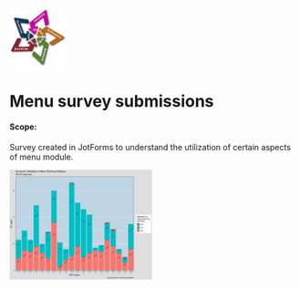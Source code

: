 <img src="https://github.com/roywperez/survey-submissions/blob/master/images/EPI-logo-star.png" width="100">

# Menu survey submissions

#### Scope:
Survey created in JotForms to understand the utilization of certain aspects of menu module.

<img src="https://github.com/roywperez/survey-submissions/blob/master/charts/utilization-menu-planning-software.pdf" width = "250">
